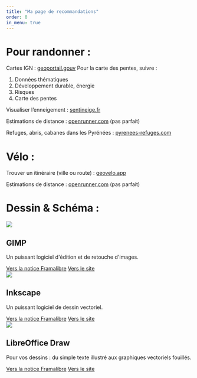 ```yaml
---
title: "Ma page de recommandations"
order: 0
in_menu: true
---
```

# Pour randonner :

Cartes IGN : [geoportail.gouv](https://www.geoportail.gouv.fr/)
Pour la carte des pentes, suivre :
1. Données thématiques
2. Développement durable, énergie
3. Risques
4. Carte des pentes

Visualiser l’enneigement : [sentineige.fr](https://sentineige.fr/)

Estimations de distance : [openrunner.com](https://www.openrunner.com/) (pas parfait)

Refuges, abris, cabanes dans les Pyrénées : [pyrenees-refuges.com](https://www.pyrenees-refuges.com)

# Vélo :

Trouver un itinéraire (ville ou route) : [geovelo.app](https://geovelo.app/fr/route)

Estimations de distance : [openrunner.com](https://www.openrunner.com/) (pas parfait)


# Dessin & Schéma :


  <article class="framalibre-notice">
    <div>
      <img src="https://framalibre.org/images/logo/GIMP.png">
    </div>
    <div>
      <h2>GIMP</h2>
      <p>Un puissant logiciel d'édition et de retouche d'images.</p>
      <div>
        <a href="https://framalibre.org/notices/gimp.html">Vers la notice Framalibre</a>
        <a href="https://www.gimp.org/">Vers le site</a>
      </div>
    </div>
  </article>


  <article class="framalibre-notice">
    <div>
      <img src="https://framalibre.org/images/logo/Inkscape.png">
    </div>
    <div>
      <h2>Inkscape</h2>
      <p>Un puissant logiciel de dessin vectoriel.</p>
      <div>
        <a href="https://framalibre.org/notices/inkscape.html">Vers la notice Framalibre</a>
        <a href="https://inkscape.org/fr/">Vers le site</a>
      </div>
    </div>
  </article>


  <article class="framalibre-notice">
    <div>
      <img src="https://framalibre.org/images/logo/LibreOffice%20Draw.png">
    </div>
    <div>
      <h2>LibreOffice Draw</h2>
      <p>Pour vos dessins : du simple texte illustré aux graphiques vectoriels fouillés.</p>
      <div>
        <a href="https://framalibre.org/notices/libreoffice-draw.html">Vers la notice Framalibre</a>
        <a href="http://fr.libreoffice.org/discover/draw/">Vers le site</a>
      </div>
    </div>
  </article> 